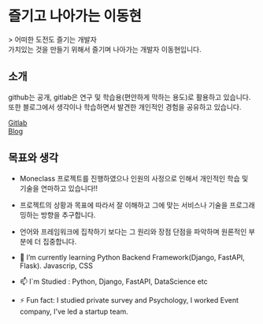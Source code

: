 <h1>즐기고 나아가는 이동현</h1>
> 어떠한 도전도 즐기는 개발자
<br>
가치있는 것을 만들기 위해서 즐기며 나아가는 개발자 이동현입니다.

<h2>소개</h2>
github는 공개, gitlab은 연구 및 학습용(편안하게 막하는 용도)로 활용하고 있습니다.
또한 블로그에서 생각이나 학습하면서 발견한 개인적인 경험을 공유하고 있습니다.

[Gitlab](https://gitlab.com/Dalsa)<br>
[Blog](https://hyeonproject.medium.com)

<h2>목표와 생각</h2>

- Moneclass 프로젝트를 진행하였으나 인원의 사정으로 인해서 개인적인 학습 및 기술을 연마하고 있습니다!!
- 프로젝트의 상황과 목표에 따라서 잘 이해하고 그에 맞는 서비스나 기술을 프로그래밍하는 방향을 추구합니다.
- 언어와 프레임워크에 집착하기 보다는 그 원리와 장점 단점을 파악하며 원론적인 부분에 더 집중합니다.

- 🌱 I’m currently learning Python Backend Framework(Django, FastAPI, Flask). Javascrip, CSS
- 📫 I`m Studied :  Python, Django, FastAPI, DataScience etc
- ⚡ Fun fact: I studied private survey and Psychology, I worked Event company, I've led a startup team.
 <!-- - Fun homepage : http://community.bigdatalab.kro.kr/community/ (server crash.. ㅠㅠ) -->
<!--
**Hyeonproject/Hyeonproject** is a ✨ _special_ ✨ repository because its `README.md` (this file) appears on your GitHub profile.

Here are some ideas to get you started:

- 🔭 I’m currently working on ...
- 🌱 I’m currently learning ...
- 👯 I’m looking to collaborate on ...
- 🤔 I’m looking for help with ...
- 💬 Ask me about ...
- 📫 How to reach me: ...
- 😄 Pronouns: ...
- ⚡ Fun fact: ...
-->
